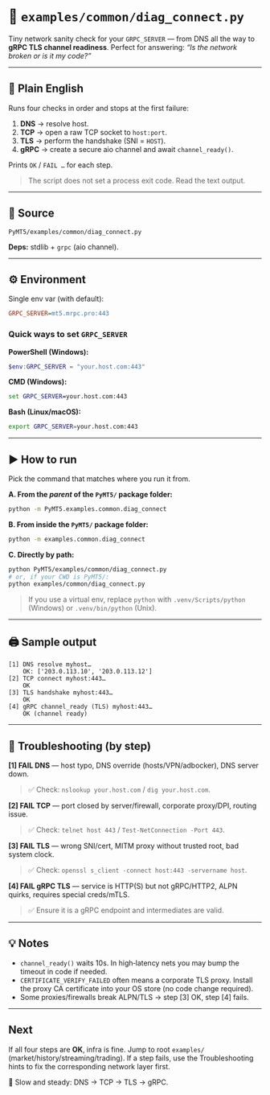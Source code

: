 # 🔌 `examples/common/diag_connect.py`

Tiny network sanity check for your `GRPC_SERVER` — from DNS all the way to **gRPC TLS channel readiness**. Perfect for answering: *“Is the network broken or is it my code?”* 

---

## 🧭 Plain English

Runs four checks in order and stops at the first failure:

1. **DNS** → resolve host.
2. **TCP** → open a raw TCP socket to `host:port`.
3. **TLS** → perform the handshake (SNI = `HOST`).
4. **gRPC** → create a secure aio channel and await `channel_ready()`.

Prints `OK` / `FAIL …` for each step.

> The script does not set a process exit code. Read the text output.

---

## 📁 Source

`PyMT5/examples/common/diag_connect.py`

**Deps:** stdlib + `grpc` (aio channel).

---

## ⚙️ Environment

Single env var (with default):

```ini
GRPC_SERVER=mt5.mrpc.pro:443
```

### Quick ways to set `GRPC_SERVER`

**PowerShell (Windows):**

```powershell
$env:GRPC_SERVER = "your.host.com:443"
```

**CMD (Windows):**

```bat
set GRPC_SERVER=your.host.com:443
```

**Bash (Linux/macOS):**

```bash
export GRPC_SERVER=your.host.com:443
```

---

## ▶️ How to run

Pick the command that matches where you run it from.

**A. From the *parent* of the `PyMT5/` package folder:**

```bash
python -m PyMT5.examples.common.diag_connect
```

**B. From inside the `PyMT5/` package folder:**

```bash
python -m examples.common.diag_connect
```

**C. Directly by path:**

```bash
python PyMT5/examples/common/diag_connect.py
# or, if your CWD is PyMT5/:
python examples/common/diag_connect.py
```

> If you use a virtual env, replace `python` with `.venv/Scripts/python` (Windows) or `.venv/bin/python` (Unix).

---

## 🖨️ Sample output

```
[1] DNS resolve myhost…
    OK: ['203.0.113.10', '203.0.113.12']
[2] TCP connect myhost:443…
    OK
[3] TLS handshake myhost:443…
    OK
[4] gRPC channel_ready (TLS) myhost:443…
    OK (channel ready)
```

---

## 🧯 Troubleshooting (by step)

**[1] FAIL DNS** — host typo, DNS override (hosts/VPN/adbocker), DNS server down.

> ✅ Check: `nslookup your.host.com` / `dig your.host.com`.

**[2] FAIL TCP** — port closed by server/firewall, corporate proxy/DPI, routing issue.

> ✅ Check: `telnet host 443` / `Test-NetConnection -Port 443`.

**[3] FAIL TLS** — wrong SNI/cert, MITM proxy without trusted root, bad system clock.

> ✅ Check: `openssl s_client -connect host:443 -servername host`.

**[4] FAIL gRPC TLS** — service is HTTP(S) but not gRPC/HTTP2, ALPN quirks, requires special creds/mTLS.

> ✅ Ensure it is a gRPC endpoint and intermediates are valid.

---

## 💡 Notes

* `channel_ready()` waits 10s. In high‑latency nets you may bump the timeout in code if needed.
* `CERTIFICATE_VERIFY_FAILED` often means a corporate TLS proxy. Install the proxy CA certificate into your OS store (no code change required).
* Some proxies/firewalls break ALPN/TLS → step [3] OK, step [4] fails.

---

## Next

If all four steps are **OK**, infra is fine. Jump to root `examples/` (market/history/streaming/trading). If a step fails, use the Troubleshooting hints to fix the corresponding network layer first.

🧱 Slow and steady: DNS → TCP → TLS → gRPC.

